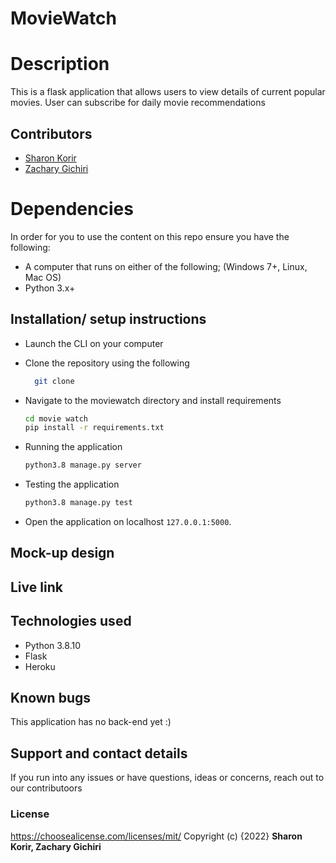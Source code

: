 
# MovieWatch


# Description
This is a flask application that allows users to view details of current popular movies. User can subscribe for daily movie recommendations


## Contributors

- [Sharon Korir](https://github.com/sharonkorir)
- [Zachary Gichiri](https://github.com/gichirigichuru)

# Dependencies

In order for you to use the content on this repo ensure you have the following:

- A computer that runs on either of the following; (Windows 7+, Linux, Mac OS)
- Python 3.x+

## Installation/ setup instructions

* Launch the CLI on your computer

* Clone the repository using the following
  ```bash
    git clone 
  ```
* Navigate to the moviewatch directory and install requirements
  ```bash
  cd movie watch
  pip install -r requirements.txt
  ```
* Running the application
  ```bash
  python3.8 manage.py server
  ```
* Testing the application
  ```bash
  python3.8 manage.py test
  ```
* Open the application on localhost `127.0.0.1:5000`.

## Mock-up design



## Live link



## Technologies used

* Python 3.8.10
* Flask 
* Heroku

## Known bugs

This application has no back-end yet :)

## Support and contact details

If you run into any issues or have questions, ideas or concerns, reach out to our contributoors

### License
https://choosealicense.com/licenses/mit/ 
Copyright (c) {2022} **Sharon Korir, Zachary Gichiri**